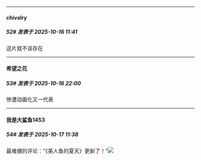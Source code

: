 ﻿
*****

####  chivalry  
##### 52#       发表于 2025-10-16 11:41

这片就不该存在


*****

####  希望之花  
##### 53#       发表于 2025-10-16 22:00

惨遭动画化又一代表


*****

####  我是大鲨鱼1453  
##### 54#       发表于 2025-10-17 11:38

最难绷的评论：“《美人鱼的夏天》更新了！”<img src="https://static.stage1st.com/image/smiley/face2017/067.png" referrerpolicy="no-referrer">

